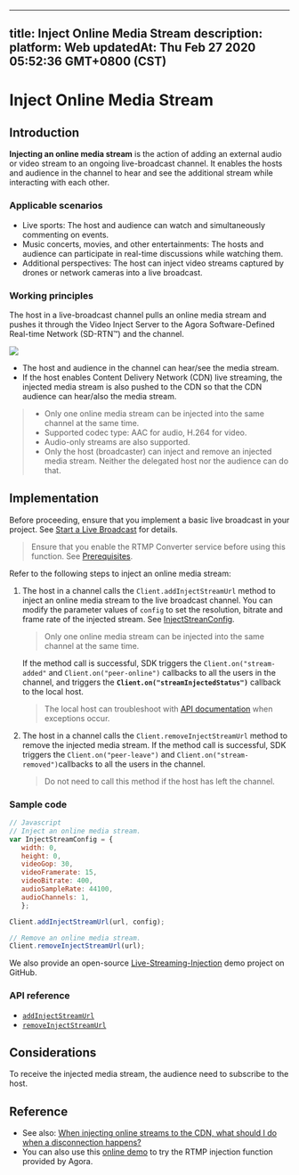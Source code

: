 
---
title: Inject Online Media Stream
description: 
platform: Web
updatedAt: Thu Feb 27 2020 05:52:36 GMT+0800 (CST)
---
# Inject Online Media Stream
## Introduction

**Injecting an online media stream** is the action of adding an external audio or video stream to an ongoing live-broadcast channel. It enables the hosts and audience in the channel to hear and see the additional stream while interacting with each other.

### Applicable scenarios

- Live sports: The host and audience can watch and simultaneously commenting on events.
- Music concerts, movies, and other entertainments: The hosts and audience can participate in real-time discussions while watching them.
- Additional perspectives: The host can inject video streams captured by drones or network cameras into a live broadcast.

### Working principles

The host in a live-broadcast channel pulls an online media stream and pushes it through the Video Inject Server to the Agora Software-Defined Real-time Network (SD-RTN™) and the channel.

![](https://web-cdn.agora.io/docs-files/1576059890625)

- The host and audience in the channel can hear/see the media stream.
- If the host enables Content Delivery Network (CDN) live streaming, the injected media stream is also pushed to the CDN so that the CDN audience can hear/also the media stream.

>- Only one online media stream can be injected into the same channel at the same time.
>- Supported codec type: AAC for audio, H.264 for video.
>- Audio-only streams are also supported.
>- Only the host (broadcaster) can inject and remove an injected media stream. Neither the delegated host nor the audience can do that.


## Implementation

Before proceeding, ensure that you implement a basic live broadcast in your project. See [Start a Live Broadcast](../../en/Audio%20Broadcast/start_live_web.md) for details.

> Ensure that you enable the RTMP Converter service before using this function. See [Prerequisites](../../en/Audio%20Broadcast/cdn_streaming_web.md).

Refer to the following steps to inject an online media stream:

1. The host in a channel calls the `Client.addInjectStreamUrl` method to inject an online media stream to the live broadcast channel. You can modify the parameter values of `config` to set the resolution, bitrate and frame rate of the injected stream. See [InjectStreanConfig](https://docs.agora.io/en/Audio%20Broadcast/API%20Reference/web/interfaces/agorartc.injectstreamconfig.html).
	> Only one online media stream can be injected into the same channel at the same time.

	If the method call is successful, SDK triggers the `Client.on("stream-added"` and `Client.on("peer-online")` callbacks to all the users in the channel, and triggers the **`Client.on("streamInjectedStatus")`** callback to the local host.
	> The local host can troubleshoot with [API documentation](https://docs.agora.io/en/Audio%20Broadcast/API%20Reference/web/interfaces/agorartc.client.html#on) when exceptions occur.
	
2. The host in a channel calls the `Client.removeInjectStreamUrl` method to remove the injected media stream.
	If the method call is successful, SDK triggers the `Client.on("peer-leave")` and `Client.on("stream-removed")`callbacks to all the users in the channel.
	> Do not need to call this method if the host has left the channel.


### Sample code

```javascript
// Javascript
// Inject an online media stream.
var InjectStreamConfig = {
   width: 0,
   height: 0,
   videoGop: 30,
   videoFramerate: 15,
   videoBitrate: 400,
   audioSampleRate: 44100,
   audioChannels: 1,
   };

Client.addInjectStreamUrl(url, config);

// Remove an online media stream.
Client.removeInjectStreamUrl(url);
```

We also provide an open-source [Live-Streaming-Injection](https://github.com/AgoraIO/Advanced-Interactive-Broadcasting/tree/master/Live-Streaming-Injection) demo project on GitHub.

<a name="api"></a>
### API reference

- [`addInjectStreamUrl`](https://docs.agora.io/en/Audio%20Broadcast/API%20Reference/web/interfaces/agorartc.client.html#addinjectstreamurl)
- [`removeInjectStreamUrl`](https://docs.agora.io/en/Audio%20Broadcast/API%20Reference/web/interfaces/agorartc.client.html#removeinjectstreamurl)


## Considerations
To receive the injected media stream, the audience need to subscribe to the host.

## Reference

* See also: [When injecting online streams to the CDN, what should I do when a disconnection happens?](https://docs.agora.io/en/faq/injecting_stream_disconnection_web)
* You can also use this [online demo](https://webdemo.agora.io/agora-web-showcase/examples/Agora-Interactive-Broadcasting-Live-Streaming-Injection-Web/) to try the RTMP injection function provided by Agora.

